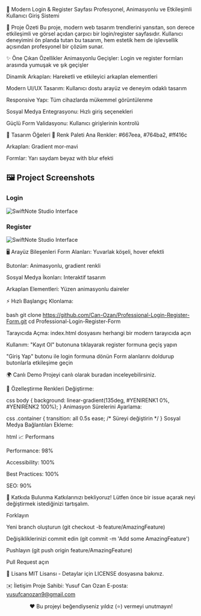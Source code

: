 🌟 Modern Login & Register Sayfası
Profesyonel, Animasyonlu ve Etkileşimli Kullanıcı Giriş Sistemi

🚀 Proje Özeti
Bu proje, modern web tasarım trendlerini yansıtan, son derece etkileşimli ve görsel açıdan çarpıcı bir login/register sayfasıdır. Kullanıcı deneyimini ön planda tutan bu tasarım, hem estetik hem de işlevsellik açısından profesyonel bir çözüm sunar.

✨ Öne Çıkan Özellikler
Animasyonlu Geçişler: Login ve register formları arasında yumuşak ve şık geçişler

Dinamik Arkaplan: Hareketli ve etkileyici arkaplan elementleri

Modern UI/UX Tasarım: Kullanıcı dostu arayüz ve deneyim odaklı tasarım

Responsive Yapı: Tüm cihazlarda mükemmel görüntülenme

Sosyal Medya Entegrasyonu: Hızlı giriş seçenekleri

Güçlü Form Validasyonu: Kullanıcı girişlerinin kontrolü

🎨 Tasarım Öğeleri
🌈 Renk Paleti
Ana Renkler: #667eea, #764ba2, #ff416c

Arkaplan: Gradient mor-mavi

Formlar: Yarı saydam beyaz with blur efekti

## 🖼️ Project Screenshots

### Login
![SwiftNote Studio Interface](/images/arayüz1.png)
### Register
![SwiftNote Studio Interface](/images/arayüz2.png)

🖥️ Arayüz Bileşenleri
Form Alanları: Yuvarlak köşeli, hover efektli

Butonlar: Animasyonlu, gradient renkli

Sosyal Medya İkonları: Interaktif tasarım

Arkaplan Elementleri: Yüzen animasyonlu daireler

⚡ Hızlı Başlangıç
Klonlama:

bash
git clone https://github.com/Can-Ozan/Professional-Login-Register-Form.git
cd Professional-Login-Register-Form

Tarayıcıda Açma:
index.html dosyasını herhangi bir modern tarayıcıda açın

Kullanım:
"Kayıt Ol" butonuna tıklayarak register formuna geçiş yapın

"Giriş Yap" butonu ile login formuna dönün
Form alanlarını doldurup butonlarla etkileşime geçin

🌍 Canlı Demo
Projeyi canlı olarak buradan inceleyebilirsiniz.

📝 Özelleştirme
Renkleri Değiştirme:

css
body {
  background: linear-gradient(135deg, #YENIRENK1 0%, #YENIRENK2 100%);
}
Animasyon Sürelerini Ayarlama:

css
.container {
  transition: all 0.5s ease; /* Süreyi değiştirin */
}
Sosyal Medya Bağlantıları Ekleme:

html
<a href="FACEBOOK_LINK" class="social"><i class="fab fa-facebook-f"></i></a>
📈 Performans

Performance: 98%

Accessibility: 100%

Best Practices: 100%

SEO: 90%

🤝 Katkıda Bulunma
Katkılarınızı bekliyoruz! Lütfen önce bir issue açarak neyi değiştirmek istediğinizi tartışalım.

Forklayın

Yeni branch oluşturun (git checkout -b feature/AmazingFeature)

Değişikliklerinizi commit edin (git commit -m 'Add some AmazingFeature')

Pushlayın (git push origin feature/AmazingFeature)

Pull Request açın

📜 Lisans
MIT Lisansı - Detaylar için LICENSE dosyasına bakınız.

✉️ İletişim
Proje Sahibi: Yusuf Can Ozan
E-posta: yusufcanozan9@gmail.com

<p align="center"> ❤️ Bu projeyi beğendiyseniz yıldız (⭐) vermeyi unutmayın! </p>
